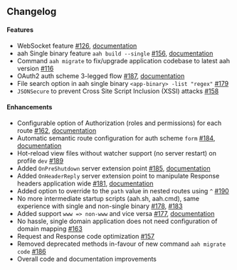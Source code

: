 ## Changelog

#### Features

  * WebSocket feature [#126]({{aah_issues_url}}/126), [documentation](websocket.html)
  * aah Single binary feature `aah build --single` [#156]({{aah_issues_url}}/156), [documentation](vfs.html)
  * Command `aah migrate` to fix/upgrade application codebase to latest aah version [#116]({{aah_issues_url}}/116)
  * OAuth2 auth scheme 3-legged flow [#187]({{aah_issues_url}}/187), [documentation](auth-schemes/oauth2.html)
  * File search option in aah single binary `<app-binary> -list "regex"` [#179]({{aah_issues_url}}/179)
  * `JSONSecure` to prevent Cross Site Script Inclusion (XSSI) attacks [#158]({{aah_issues_url}}/158)

#### Enhancements

  * Configurable option of Authorization (roles and permissions) for each route [#162]({{aah_issues_url}}/162), [documentation](authorization.html#via-configuration)
  * Automatic semantic route configuration for auth scheme `form` [#184]({{aah_issues_url}}/184), [documentation](auth-schemes/form.html#auto-semantic-route-configuration)
  * Hot-reload view files without watcher support (no server restart) on profile `dev` [#189]({{aah_issues_url}}/189)
  * Added `OnPreShutdown` server extension point [#185]({{aah_issues_url}}/185), [documentation](server-extension.html#event-onpreshutdown)
  * Added `OnHeaderReply` server extension point to manipulate Response headers application wide [#181]({{aah_issues_url}}/181), [documentation](server-extension.html#event-onheaderreply)
  * Added option to override to the `path` value in nested routes using `^` [#190]({{aah_issues_url}}/190)
  * No more intermediate startup scripts (aah.sh, aah.cmd), same experience with single and non-single binary [#178]({{aah_issues_url}}/178), [#183]({{aah_issues_url}}/183) 
  * Added support `www => non-www` and vice versa [#177]({{aah_issues_url}}/177), [documentation](app-config.html#section-server-redirect)
  * No hassle, single domain application does not need configuration of domain mapping [#163]({{aah_issues_url}}/163)
  * Request and Response code optimization [#157]({{aah_issues_url}}/157)
  * Removed deprecated methods in-favour of new command `aah migrate code` [#186]({{aah_issues_url}}/186)
  * Overall code and documentation improvements
